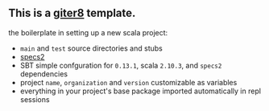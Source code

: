 ## This is a [giter8](https://github.com/n8han/giter8) template.

the boilerplate in setting up a new scala project:

* `main` and `test` source directories and stubs
* [specs2](http://etorreborre.github.com/specs2/)
* SBT simple confguration for `0.13.1`, scala `2.10.3`, and `specs2` dependencies
* project `name`, `organization` and `version` customizable as variables
* everything in your project's base package imported automatically in repl sessions

